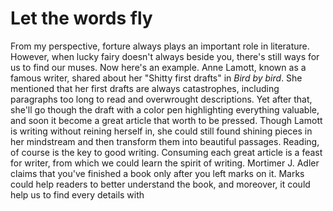 # Let the words fly
From my perspective, forture always plays an important role in literature. However, when lucky fairy doesn't always beside you, there's still ways for us to find our muses.
Now here's an example. Anne Lamott, known as a famous writer, shared about her "Shitty first drafts" in *Bird by bird*. She mentioned that her first drafts are always catastrophes, including paragraphs too long to read and overwrought descriptions. Yet after that, she'll go though the draft with a color pen highlighting everything valuable, and soon it become a great article that worth to be pressed. Though Lamott is writing without reining herself in, she could still found shining pieces in her mindstream and then transform them into beautiful passages. 
Reading, of course is the key to good writing. Consuming each great article is a feast for writer, from which we could learn the spirit of writing. Mortimer J. Adler claims that you've finished a book only after you left marks on it. Marks could help readers to better understand the book, and moreover, it could help us to find every details with 